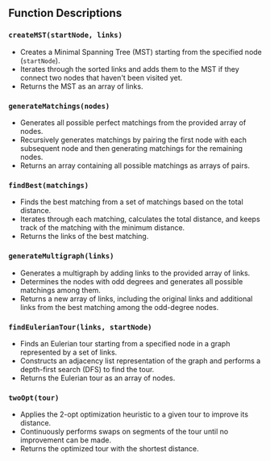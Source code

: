 ## Function Descriptions

### `createMST(startNode, links)`
- Creates a Minimal Spanning Tree (MST) starting from the specified node (`startNode`).
- Iterates through the sorted links and adds them to the MST if they connect two nodes that haven't been visited yet.
- Returns the MST as an array of links.

### `generateMatchings(nodes)`
- Generates all possible perfect matchings from the provided array of nodes.
- Recursively generates matchings by pairing the first node with each subsequent node and then generating matchings for the remaining nodes.
- Returns an array containing all possible matchings as arrays of pairs.

### `findBest(matchings)`
- Finds the best matching from a set of matchings based on the total distance.
- Iterates through each matching, calculates the total distance, and keeps track of the matching with the minimum distance.
- Returns the links of the best matching.

### `generateMultigraph(links)`
- Generates a multigraph by adding links to the provided array of links.
- Determines the nodes with odd degrees and generates all possible matchings among them.
- Returns a new array of links, including the original links and additional links from the best matching among the odd-degree nodes.

### `findEulerianTour(links, startNode)`
- Finds an Eulerian tour starting from a specified node in a graph represented by a set of links.
- Constructs an adjacency list representation of the graph and performs a depth-first search (DFS) to find the tour.
- Returns the Eulerian tour as an array of nodes.

### `twoOpt(tour)`
- Applies the 2-opt optimization heuristic to a given tour to improve its distance.
- Continuously performs swaps on segments of the tour until no improvement can be made.
- Returns the optimized tour with the shortest distance.